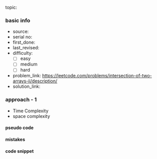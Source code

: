 topic:

### basic info
- source: 
- serial no:
- first_done:
- last_revised:
- difficulty:
	- [ ] easy
	- [ ] medium
	- [ ] hard
- problem_link: https://leetcode.com/problems/intersection-of-two-arrays-ii/description/
- solution_link:

### approach - 1
- Time Complexity
- space complexity

#### pseudo code

#### mistakes

#### code snippet
```python

```